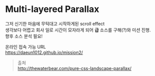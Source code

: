 # Multi-layered Parallax

<p>
그저 신기한 마음에 무턱대고 시작하게된 scroll effect<br>
생각보다 어렵고 회사 일로 시간이 모자라게 되어 <strong>급</strong> 소스를 구해(?)와 미션 진행.<br>
향후 소스 분석 필요!
</p>

온라인 접속 가능 URL<br>
https://daeun1012.github.io/mission2/

> 출처 <br>
> http://thewaterbear.com/pure-css-landscape-parallax/